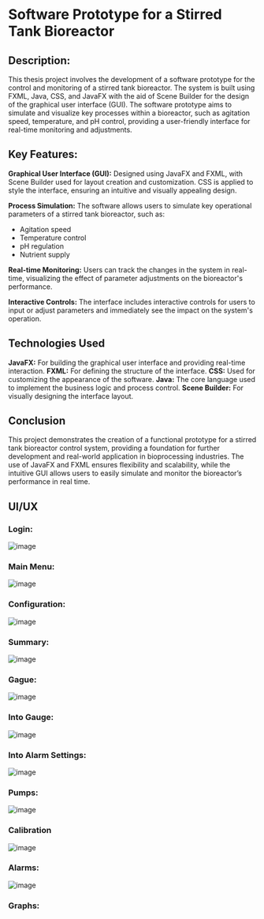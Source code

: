 # Software Prototype for a Stirred Tank Bioreactor
## **Description**:
This thesis project involves the development of a software prototype for the control and monitoring of a stirred tank bioreactor. The system is built using FXML, Java, CSS, and JavaFX with the aid of Scene Builder for the design of the graphical user interface (GUI). The software prototype aims to simulate and visualize key processes within a bioreactor, such as agitation speed, temperature, and pH control, providing a user-friendly interface for real-time monitoring and adjustments.

## **Key Features:**
**Graphical User Interface (GUI):** Designed using JavaFX and FXML, with Scene Builder used for layout creation and customization. CSS is applied to style the interface, ensuring an intuitive and visually appealing design.

**Process Simulation:** The software allows users to simulate key operational parameters of a stirred tank bioreactor, such as:
- Agitation speed
- Temperature control
- pH regulation
- Nutrient supply

**Real-time Monitoring:** Users can track the changes in the system in real-time, visualizing the effect of parameter adjustments on the bioreactor's performance.

**Interactive Controls:** The interface includes interactive controls for users to input or adjust parameters and immediately see the impact on the system's operation.

## **Technologies Used**
**JavaFX:** For building the graphical user interface and providing real-time interaction.
**FXML:** For defining the structure of the interface.
**CSS:** Used for customizing the appearance of the software.
**Java:** The core language used to implement the business logic and process control.
**Scene Builder:** For visually designing the interface layout.

## **Conclusion**
This project demonstrates the creation of a functional prototype for a stirred tank bioreactor control system, providing a foundation for further development and real-world application in bioprocessing industries. The use of JavaFX and FXML ensures flexibility and scalability, while the intuitive GUI allows users to easily simulate and monitor the bioreactor’s performance in real time.

## UI/UX
### Login:
![image](https://github.com/user-attachments/assets/5a5855ff-eca2-4e39-949c-33a5c6888037)

### Main Menu:
![image](https://github.com/user-attachments/assets/0d6e952d-01cd-4afa-b6bc-b1814c0108dc)

### Configuration:
![image](https://github.com/user-attachments/assets/c6e4e903-0b15-4c76-ae98-02392c3226f4)

### Summary:
![image](https://github.com/user-attachments/assets/08dfe0bd-ca57-4d0c-a165-752eefb70fb7)

### Gague:
![image](https://github.com/user-attachments/assets/8c6ed760-cbb1-405b-9de0-84c1e99e4e77)

### Into Gauge:
![image](https://github.com/user-attachments/assets/b48f00c8-81e5-43f3-b05d-03a3e57d8031)

### Into Alarm Settings:
![image](https://github.com/user-attachments/assets/b4d78fd8-8655-46c5-a894-d6f2e84753dd)

### Pumps:
![image](https://github.com/user-attachments/assets/07a0f80a-eb2b-4b0e-a3d7-f460217bdb94)

### Calibration 
![image](https://github.com/user-attachments/assets/5671df6b-90df-497f-9e98-1033219e65a6)

### Alarms:
![image](https://github.com/user-attachments/assets/9109879b-38d5-4c66-bd06-77b8c8d9cd02)

### Graphs:







